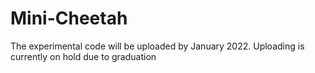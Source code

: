 # Mini-Cheetah
The experimental code will be uploaded by January 2022. Uploading is currently on hold due to graduation
